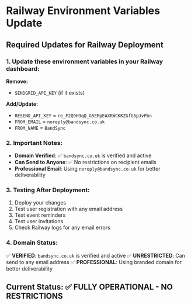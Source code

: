 # Railway Environment Variables Update

## Required Updates for Railway Deployment

### 1. Update these environment variables in your Railway dashboard:

**Remove:**
- `SENDGRID_API_KEY` (if it exists)

**Add/Update:**
- `RESEND_API_KEY` = `re_F2Q9H9qQ_G5EMpEAXRWCKKZGfG5pJvPbn`
- `FROM_EMAIL` = `noreply@bandsync.co.uk`
- `FROM_NAME` = `BandSync`

### 2. Important Notes:

- **Domain Verified**: ✅ `bandsync.co.uk` is verified and active
- **Can Send to Anyone**: ✅ No restrictions on recipient emails
- **Professional Email**: Using `noreply@bandsync.co.uk` for better deliverability

### 3. Testing After Deployment:

1. Deploy your changes
2. Test user registration with any email address
3. Test event reminders
4. Test user invitations
5. Check Railway logs for any email errors

### 4. Domain Status:

✅ **VERIFIED**: `bandsync.co.uk` is verified and active
✅ **UNRESTRICTED**: Can send to any email address
✅ **PROFESSIONAL**: Using branded domain for better deliverability

## Current Status: ✅ FULLY OPERATIONAL - NO RESTRICTIONS
